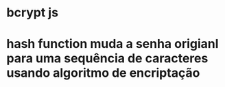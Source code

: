 # bcrypt js 
# hash function muda a senha origianl para uma sequência de caracteres usando algoritmo de encriptação